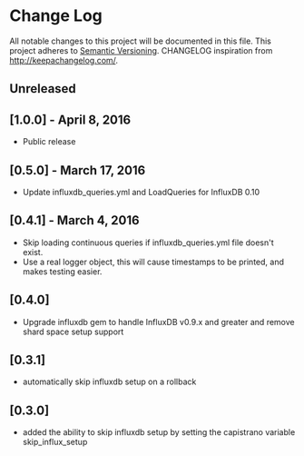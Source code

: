 # Change Log
All notable changes to this project will be documented in this file.
This project adheres to [Semantic Versioning](http://semver.org/).
CHANGELOG inspiration from http://keepachangelog.com/.

## Unreleased

## [1.0.0] - April 8, 2016
* Public release

## [0.5.0] - March 17, 2016
* Update influxdb_queries.yml and LoadQueries for InfluxDB 0.10

## [0.4.1] - March 4, 2016
* Skip loading continuous queries if influxdb_queries.yml file doesn't exist.
* Use a real logger object, this will cause timestamps to be printed, and makes
  testing easier.

## [0.4.0]
* Upgrade influxdb gem to handle InfluxDB v0.9.x and greater and remove shard space setup support

## [0.3.1]
* automatically skip influxdb setup on a rollback

## [0.3.0]
* added the ability to skip influxdb setup by setting the capistrano variable skip_influx_setup
